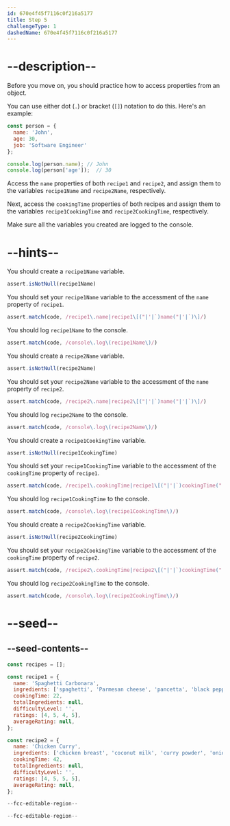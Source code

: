 ```yaml
---
id: 670e4f45f7116c0f216a5177
title: Step 5
challengeType: 1
dashedName: 670e4f45f7116c0f216a5177
---
```


# --description--

Before you move on, you should practice how to access properties from an object.

You can use either dot (`.`) or bracket (`[]`) notation to do this. Here's an example:

```js
const person = {
  name: 'John',
  age: 30,
  job: 'Software Engineer'
};

console.log(person.name); // John
console.log(person['age']);  // 30
```

Access the `name` properties of both `recipe1` and `recipe2`, and assign them to the variables `recipe1Name` and `recipe2Name`, respectively.

Next, access the `cookingTime` properties of both recipes and assign them to the variables `recipe1CookingTime` and `recipe2CookingTime`, respectively.

Make sure all the variables you created are logged to the console.

# --hints--

You should create a `recipe1Name` variable.

```js
assert.isNotNull(recipe1Name)
```

You should set your `recipe1Name` variable to the accessment of the `name` property of `recipe1`.

```js
assert.match(code, /recipe1\.name|recipe1\[("|'|`)name("|'|`)\]/)
```

You should log `recipe1Name` to the console.

```js
assert.match(code, /console\.log\(recipe1Name\)/)
```

You should create a `recipe2Name` variable.

```js
assert.isNotNull(recipe2Name)
```

You should set your `recipe2Name` variable to the accessment of the `name` property of `recipe2`.

```js
assert.match(code, /recipe2\.name|recipe2\[("|'|`)name("|'|`)\]/)
```

You should log `recipe2Name` to the console.

```js
assert.match(code, /console\.log\(recipe2Name\)/)
```

You should create a `recipe1CookingTime` variable.

```js
assert.isNotNull(recipe1CookingTime)
```

You should set your `recipe1CookingTime` variable to the accessment of the `cookingTime` property of `recipe1`.

```js
assert.match(code, /recipe1\.cookingTime|recipe1\[("|'|`)cookingTime("|'|`)\]/)
```

You should log `recipe1CookingTime` to the console.

```js
assert.match(code, /console\.log\(recipe1CookingTime\)/)
```

You should create a `recipe2CookingTime` variable.

```js
assert.isNotNull(recipe2CookingTime)
```

You should set your `recipe2CookingTime` variable to the accessment of the `cookingTime` property of `recipe2`.

```js
assert.match(code, /recipe2\.cookingTime|recipe2\[("|'|`)cookingTime("|'|`)\]/)
```

You should log `recipe2CookingTime` to the console.

```js
assert.match(code, /console\.log\(recipe2CookingTime\)/)
```

# --seed--

## --seed-contents--

```js
const recipes = [];

const recipe1 = {
  name: 'Spaghetti Carbonara',
  ingredients: ['spaghetti', 'Parmesan cheese', 'pancetta', 'black pepper'],
  cookingTime: 22,
  totalIngredients: null,
  difficultyLevel: '',
  ratings: [4, 5, 4, 5],
  averageRating: null,
};

const recipe2 = {
  name: 'Chicken Curry',
  ingredients: ['chicken breast', 'coconut milk', 'curry powder', 'onion', 'garlic'],
  cookingTime: 42,
  totalIngredients: null,
  difficultyLevel: '',
  ratings: [4, 5, 5, 5],
  averageRating: null,
};

--fcc-editable-region--

--fcc-editable-region--
```
